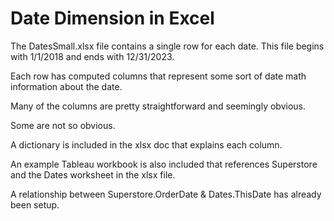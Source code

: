 # Date Dimension in Excel

The DatesSmall.xlsx file contains a single row for each date. This file begins with 1/1/2018 and ends with 12/31/2023.

Each row has computed columns that represent some sort of date math information about the date.

Many of the columns are pretty straightforward and seemingly obvious.

Some are not so obvious.

A dictionary is included in the xlsx doc that explains each column.

An example Tableau workbook is also included that references Superstore and the Dates worksheet in the xlsx file.

A relationship between Superstore.OrderDate & Dates.ThisDate has already been setup.
